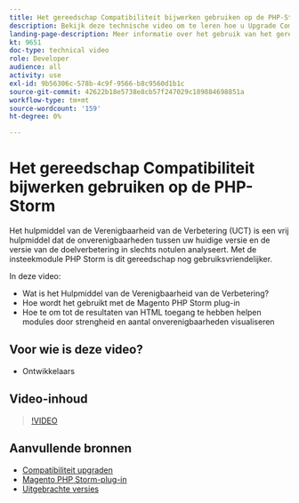 ```yaml
---
title: Het gereedschap Compatibiliteit bijwerken gebruiken op de PHP-Storm
description: Bekijk deze technische video om te leren hoe u Upgrade Compatibility Tool kunt gebruiken met de PHP Storm-plug-in.
landing-page-description: Meer informatie over het gebruik van het gereedschap Compatibiliteit bijwerken met de PHP Storm-plug-in, zodat incompatibiliteiten gemakkelijk kunnen worden geïdentificeerd en verholpen.
kt: 9651
doc-type: technical video
role: Developer
audience: all
activity: use
exl-id: 9b56306c-578b-4c9f-9566-b8c9560d1b1c
source-git-commit: 42622b18e5738e8cb57f247029c189884698851a
workflow-type: tm+mt
source-wordcount: '159'
ht-degree: 0%

---
```


# Het gereedschap Compatibiliteit bijwerken gebruiken op de PHP-Storm

Het hulpmiddel van de Verenigbaarheid van de Verbetering (UCT) is een vrij hulpmiddel dat de onverenigbaarheden tussen uw huidige versie en de versie van de doelverbetering in slechts notulen analyseert. Met de insteekmodule PHP Storm is dit gereedschap nog gebruiksvriendelijker.

In deze video:

- Wat is het Hulpmiddel van de Verenigbaarheid van de Verbetering?
- Hoe wordt het gebruikt met de Magento PHP Storm plug-in
- Hoe te om tot de resultaten van HTML toegang te hebben helpen modules door strengheid en aantal onverenigbaarheden visualiseren

## Voor wie is deze video?

- Ontwikkelaars

## Video-inhoud

>[!VIDEO](https://video.tv.adobe.com/v/340150?quality=12&learn=on)

## Aanvullende bronnen

- [Compatibiliteit upgraden](https://experienceleague.adobe.com/docs/commerce-operations/upgrade-guide/upgrade-compatibility-tool/overview.html)
- [Magento PHP Storm-plug-in](https://plugins.jetbrains.com/plugin/8024-magento-phpstorm)
- [Uitgebrachte versies](https://devdocs.magento.com/release/released-versions.html)
